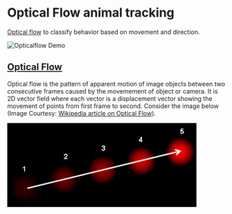 # Optical Flow animal tracking

[Optical flow](https://opencv-python-tutroals.readthedocs.io/en/latest/py_tutorials/py_video/py_lucas_kanade/py_lucas_kanade.html) to classify behavior based on movement and direction.

![Opticalflow Demo](images/opticalflow.gif)

## [Optical Flow](https://en.wikipedia.org/wiki/Optical_flow)
Optical flow is the pattern of apparent motion of image objects between two consecutive frames caused by the movemement of object or camera. It is 2D vector field where each vector is a displacement vector showing the movement of points from first frame to second. Consider the image below (Image Courtesy: [Wikipedia article on Optical Flow](https://en.wikipedia.org/wiki/Optical_flow)).

![opticalflow diagram](images/optical_flow_basic1.jpg)


